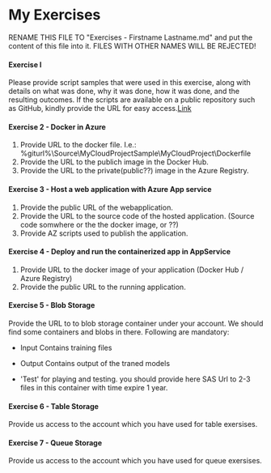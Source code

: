 # My Exercises
RENAME THIS FILE TO "Exercises - Firstname Lastname.md" and put the content of this file into it.
FILES WITH OTHER NAMES WILL BE REJECTED!

#### Exercise I 

Please provide script samples that were used in this exercise, along with details on what was done, why it was done, how it was done, and the resulting outcomes. 
If the scripts are available on a public repository such as GitHub, kindly provide the URL for easy access.[Link](https://github.com/UniversityOfAppliedSciencesFrankfurt/se-cloud-2023-2024/tree/Zahid-Hasan/CC_Mywork/Exercise1)

#### Exercise 2 - Docker in Azure

1. Provide URL to the docker file. I.e.: %giturl%\Source\MyCloudProjectSample\MyCloudProject\Dockerfile
2. Provide the URL to the publich image in the Docker Hub.
3. Provide the URL to the private(public??) image in the Azure Registry.

#### Exercise 3 - Host a web application with Azure App service

1. Provide the public URL of the webapplication.
2. Provide the URL to the source code of the hosted application. (Source code somwhere or the the docker image, or ??)
3. Provide AZ scripts used to publish the application.

#### Exercise 4 - Deploy and run the containerized app in AppService

1. Provide URL to the docker image of your application (Docker Hub / Azure Registry)
2. Provide the public URL to the running application. 

#### Exercise 5 - Blob Storage

Provide the URL to to blob storage container under your account.
We should find some containers and blobs in there.
Following are mandatory:
- Input
Contains training files

- Output
Contains output of the traned models

- 'Test' for playing and testing.
you should provide here SAS Url to 2-3 files in this container with time expire 1 year.

#### Exercise 6 - Table Storage

Provide us access to the account which you have used for table exersises.

#### Exercise 7 - Queue Storage

Provide us access to the account which you have used for queue exersises.

